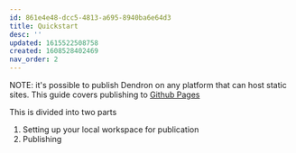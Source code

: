 ```yaml
---
id: 861e4e48-dcc5-4813-a695-8940ba6e64d3
title: Quickstart
desc: ''
updated: 1615522508758
created: 1608528402469
nav_order: 2
---
```


NOTE: it's possible to publish Dendron on any platform that can host static sites. This guide covers publishing to [Github Pages](https://pages.github.com/)

This is divided into two parts
1. Setting up your local workspace for publication
2. Publishing

